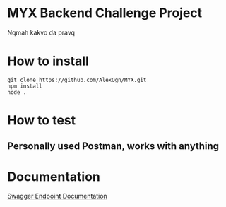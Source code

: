 # MYX Backend Challenge Project
Nqmah kakvo da pravq

# How to install
```
git clone https://github.com/AlexOgn/MYX.git
npm install
node .
```

# How to test
## Personally used Postman, works with anything

# Documentation
[Swagger Endpoint Documentation](https://app.swaggerhub.com/apis/AlexOgn/myx/1.0.0)
